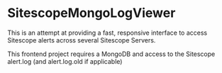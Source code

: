 # SitescopeMongoLogViewer

This is an attempt at providing a fast, responsive interface to access Sitescope alerts across several Sitescope Servers.

This frontend project requires a MongoDB and access to the Sitescope alert.log (and alert.log.old if applicable)  
